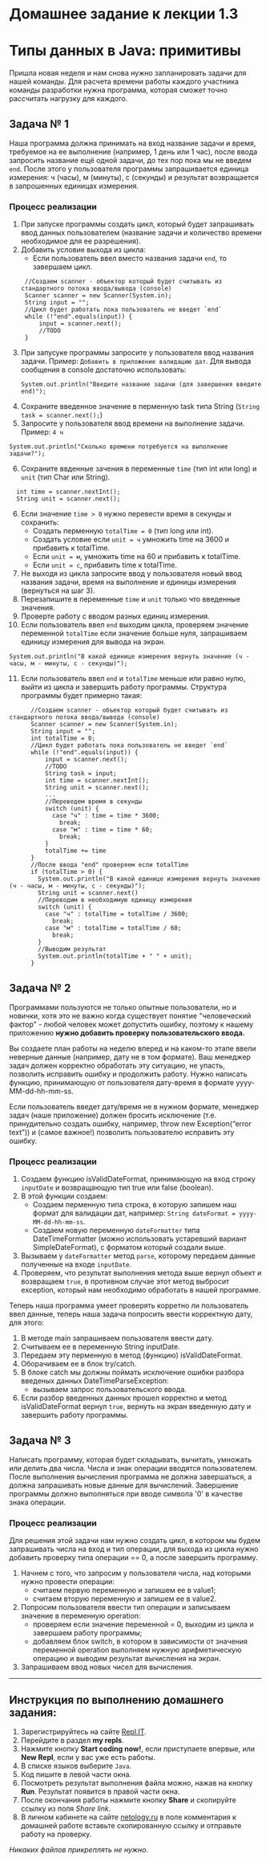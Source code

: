 # Домашнее задание к лекции 1.3	
# Типы данных в Java: примитивы

Пришла новая неделя и нам снова нужно запланировать задачи для нашей команды.
Для расчета времени работы каждого участника команды разработки нужна программа, которая сможет точно рассчитать нагрузку для каждого.

## Задача № 1

Наша программа должна принимать на вход название задачи и время, требуемое на ее выполнение (например, 1 день или 1 час), после ввода запросить название ещё одной задачи, до тех пор пока мы не введем `end`. 
После этого у пользователя программы запрашивается единица измерения: ч (часы), м (минуты), с (секунды) и результат возвращается в запрошенных единицах измерения.

### Процесс реализации

1. При запуске программы создать цикл, который будет запрашивать ввод данных пользователем (название задачи и количество времени необходимое для ее разрешения).
2. Добавить условие выхода из цикла:
   - Если пользователь ввел вместо названия задачи `end`, то завершаем цикл.
   ```
    //Создаем scanner - объектор который будет считывать из стандартного потока ввода/вывода (console)
    Scanner scanner = new Scanner(System.in);
    String input = "";
    //Цикл будет работать пока пользователь не введет `end`
    while (!"end".equals(input)) {
        input = scanner.next();
        //TODO
    }
    ```
3. При запусуке программы запросите у пользователя ввод названия задачи. Пример: `Добавить в приложение валидацию дат`.
   Для вывода сообщения в console достаточно использовать:
   ```
   System.out.println("Введите название задачи (для завершения введите end)");
   ```
4. Сохраните введенное значение в перменную task типа String (`String task = scanner.next();`)
5. Запросите у пользователя ввод времени на выполнение задачи. Пример: `4 ч`
  ```
  System.out.println("Сколько времени потребуется на выполнение задачи?");
  ```
6. Сохраните ввденные зачения в переменные `time` (тип int или long) и `unit` (тип Char или String).
  ```
    int time = scanner.nextInt();
    String unit = scanner.next();
  ```
6. Если значение `time > 0` нужно перевести время в секунды и сохранить:
   - Создать перменную `totalTime = 0` (тип long или int).
   - Создать условие если `unit = ч` умножить time на 3600 и прибавить к totalTime.
   - Если `unit = м`, умножить time на 60 и прибавить к totalTime.
   - Если `unit = с`, прибавить time к totalTime.
7. Не выходя из цикла запросите ввод у пользователя новый ввод названия задачи, время на выполнение и единицы измерения (вернуться на шаг 3).
8. Перезапишите в переменные `time` и `unit` только что введенные значения.
9. Проверте работу с вводом разных единиц измерения.
10. Если пользователь ввел `end` выходим цикла, проверяем значение переменной `totalTime` если значение больше нуля, запрашиваем единицу измерения для вывода на экран.
  ```
  System.out.println("В какой единице измерения вернуть значение (ч - часы, м - минуты, c - секунды)");
  ```
11. Если пользователь ввел `end` и `totalTime` меньше или равно нулю, выйти из цикла и завершить работу программы.
Структура программы будет примерно такая:
```
      //Создаем scanner - объектор который будет считывать из стандартного потока ввода/вывода (console)
      Scanner scanner = new Scanner(System.in);
      String input = "";
      int totalTime = 0;
      //Цикл будет работать пока пользователь не введет `end`
      while (!"end".equals(input)) {
          input = scanner.next();
          //TODO
          String task = input;
          int time = scanner.nextInt();
          String unit = scanner.next();
          ...
          //Переведем время в секунды
          switch (unit) {
            case "ч" : time = time * 3600;
              break;
            case "м" : time = time * 60;
              break;     
          }
          totalTime += time
      }
      //После ввода "end" проверяем если totalTime
      if (totalTime > 0) {
        System.out.println("В какой единице измерения вернуть значение (ч - часы, м - минуты, c - секунды)");
        String unit = scanner.next()
        //Переводим в необходимую единицу измерения
        switch (unit) {
          case "ч" : totalTime = totalTime / 3600;
            break;
          case "м" : totalTime = totalTime / 60;
            break;     
        }
        //Выводим результат
        System.out.println(totalTime + " " + unit);
      }
```    

## Задача № 2

Программами пользуются не только опытные пользователи, но и новички, хотя это не важно когда существует понятие "человеческий фактор" - любой человек может допустить ошибку, поэтому к нашему приложению **нужно добавить проверку пользовательского ввода.** 

Вы создаете план работы на неделю вперед и на каком-то этапе ввели неверные данные (например, дату не в том формате). Ваш менеджер задач должен корректно обработать эту ситуацию, не упасть, позволить исправить ошибку и продолжить работу.
Нужно написать функцию, принимающую от пользователя дату-время в формате yyyy-MM-dd-hh-mm-ss. 

Если пользователь введет дату/время не в нужном формате, менеджер задач (наше приложение) должен бросить исключение (т.е. принудительно создать ошибку, например, throw new Exception(“error text”)) и (самое важное!) позволить пользователю исправить эту ошибку.

### Процесс реализации

1. Создаем функцию isValidDateFormat, принимающую на вход строку `inputDate` и возвращающую тип true или false (boolean).
2. В этой функции создаем: 
   - Создаем перменную типа строка, в которую запишем наш формат для валидации дат, например: `String dateFormat = yyyy-MM-dd-hh-mm-ss`.
   - Создаем новую переменную `dateFormatter` типа DateTimeFormatter (можно использовать устаревший вариант SimpleDateFormat), с форматом который создали выше.
3. Вызываем у `dateFormatter` метод `parse`, которому передаем данные полученные на входе `inputDate`.
4. Проверяем, что результат выполнения метода выше вернул объект и возвращаем `true`, в противном случае этот метод выбросит exception, который нам необходимо обработать в нашей программе.

Теперь наша программа умеет проверять корретно ли пользователь ввел данные, теперь наша задача попросить ввести корректную дату, для этого:

1. В методе main запрашиваем пользователя ввести дату.
2. Считываем ее в переменную String inputDate.
3. Передаем эту перменную в метод (функцию) isValidDateFormat.
4. Оборачиваем ее в блок try/catch.
5. В блоке catch мы должны поймать иcключение ошибки разбора введеных данных DateTimeParseException:
   - вызываем запрос пользовательского ввода.
6. Если разбор введенных данных прошел корректно и метод isValidDateFormat вернул `true`, вернуть на экран введенную дату и завершить работу программы.       


## Задача № 3

Написать программу, которая будет складывать, вычитать, умножать или делить два числа. Числа и знак операции вводятся пользователем. После выполнения вычисления программа не должна завершаться, а должна запрашивать новые данные для вычислений. Завершение программы должно выполняться при вводе символа '0' в качестве знака операции.

### Процесс реализации

Для решения этой задачи нам нужно создать цикл, в котором мы будем запрашивать числа на вход и тип операции, для выхода из цикла нужно добавить проверку типа операции == 0, а после завершить программу.
1. Начнем с того, что запросим у пользователя числа, над которыми нужно провести операции:
   - считаем первую переменную и запишем ее в value1;
   - считаем вторую переменную и запишем ее в value2.
2. Попросим пользователя ввести тип операции и записываем значение в переменную operation:
   - проверяем если значение переменной = 0, выходим из цикла и завершаем работу программы;
   - добавляем блок switch, в котором в зависимости от значения переменной operation выполняем нужную арифметическую операцию и выводим результат вычисления на экран.
3. Запрашиваем ввод новых чисел для вычисления.    

---

## Инструкция по выполнению домашнего задания:

1. Зарегистрируйтесь на сайте [Repl.IT](https://repl.it/).
2. Перейдите в раздел **my repls**.
3. Нажмите кнопку **Start coding now!**, если приступаете впервые, или **New Repl**, если у вас уже есть работы.
4. В списке языков выберите `Java`.
5. Код пишите в левой части окна.
6. Посмотреть результат выполнения файла можно, нажав на кнопку **Run**. Результат появится в правой части окна.
7. После окончания работы нажмите кнопку **Share** и скопируйте ссылку из поля _Share link_.
8. В личном кабинете на сайте [netology.ru](http://netology.ru/) в поле комментария к домашней работе вставьте скопированную ссылку и отправьте работу на проверку.

_Никаких файлов прикреплять не нужно._
